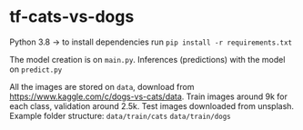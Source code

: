 # tf-cats-vs-dogs

Python 3.8 -> to install dependencies run ``pip install -r requirements.txt``

The model creation is on ``main.py``. Inferences (predictions) with the model on ``predict.py``

All the images are stored on ``data``, download from https://www.kaggle.com/c/dogs-vs-cats/data. Train images around 9k
for each class, validation around 2.5k. Test images downloaded from unsplash. Example folder
structure: ``data/train/cats`` ``data/train/dogs``